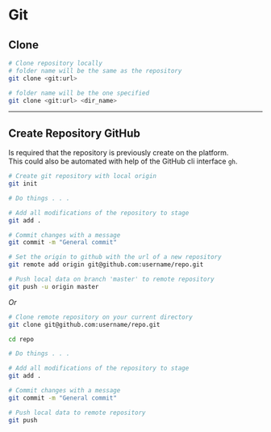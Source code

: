# Git

## Clone

```bash
# Clone repository locally
# folder name will be the same as the repository
git clone <git:url>

# folder name will be the one specified
git clone <git:url> <dir_name>
```

___

## Create Repository GitHub

Is required that the repository is previously create on the platform. <br/>
This could also be automated with help of the GitHub cli interface `gh`.

```bash
# Create git repository with local origin
git init

# Do things . . .

# Add all modifications of the repository to stage
git add .

# Commit changes with a message
git commit -m "General commit"

# Set the origin to github with the url of a new repository
git remote add origin git@github.com:username/repo.git

# Push local data on branch 'master' to remote repository
git push -u origin master
```

*Or*

```bash
# Clone remote repository on your current directory
git clone git@github.com:username/repo.git

cd repo

# Do things . . .

# Add all modifications of the repository to stage
git add .

# Commit changes with a message
git commit -m "General commit"

# Push local data to remote repository
git push
```


<!-- 
# Git
  ## Subcommands
    ### Clone
    ### Add
    ### Merge
    ### Rebase
    ### Stash
  ## Combinations of commands
  
  ## Configurations (optional)
 -->